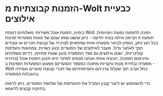 # הזמנות קבוצתיות מ-Wolt כבעיית אילוצים
בימינו, הזמנת אוכל משירותי משלוחים דוגמת Wolt הפכה לתופעה נפוצה ויומיומית. תופעה זו הביאה
איתה בעיה חדשה - כיוון שישנו שפע עצום של מאות מסעדות זמינות בכל רגע נתון, הנסיון לבחור מסעדה
אחת שתתאים לצרכיה של קבוצת חברים או עובדים הפך לאתגר גדול. מעבר לאילוצים של הסועדים (כגון
כשרות, צמחונות והעדפות קולינריות), ישנם אילוצים גם מצד המסעדה (כגון שעות פתיחה, רדיוס
משלוחים ומינימום הזמנה). הבעיה אותה אנחנו מנסים לפתור היא תכנון הזמנת אוכל (בחירת מסעדה
ובחירת מנות עיקריות מתוכה כמספר הסועדים) ממגוון המסעדות הזמינות ב - Wolt בתל אביב תוך
שקלול צרכיהם והעדפותיהם של חברי קבוצת סועדים ועמידה בהגבלות המסעדה.

כדי להשתמש יש ליצור קובץ המכיל את ההעדפות של שלושת הסועדים. ניתן לראות בתיקיה קבצים לדוגמא.